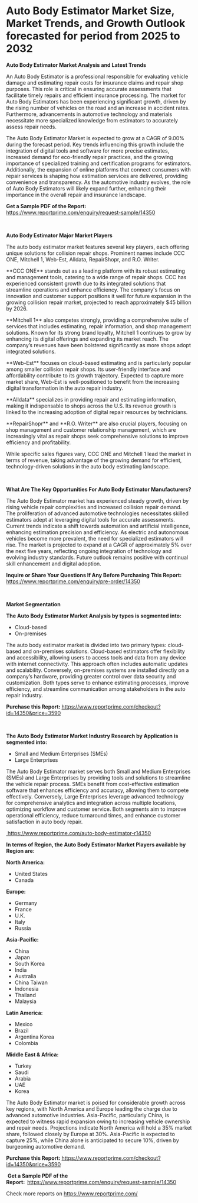 <p><h1>Auto Body Estimator Market Size, Market Trends, and Growth Outlook forecasted for period from 2025 to 2032</h1></p><p><strong>Auto Body Estimator Market Analysis and Latest Trends</strong></p>
<p><p>An Auto Body Estimator is a professional responsible for evaluating vehicle damage and estimating repair costs for insurance claims and repair shop purposes. This role is critical in ensuring accurate assessments that facilitate timely repairs and efficient insurance processing. The market for Auto Body Estimators has been experiencing significant growth, driven by the rising number of vehicles on the road and an increase in accident rates. Furthermore, advancements in automotive technology and materials necessitate more specialized knowledge from estimators to accurately assess repair needs.</p><p>The Auto Body Estimator Market is expected to grow at a CAGR of 9.00% during the forecast period. Key trends influencing this growth include the integration of digital tools and software for more precise estimates, increased demand for eco-friendly repair practices, and the growing importance of specialized training and certification programs for estimators. Additionally, the expansion of online platforms that connect consumers with repair services is shaping how estimation services are delivered, providing convenience and transparency. As the automotive industry evolves, the role of Auto Body Estimators will likely expand further, enhancing their importance in the overall repair and insurance landscape.</p></p>
<p><strong>Get a Sample PDF of the Report:&nbsp;</strong> <a href="https://www.reportprime.com/enquiry/request-sample/14350?utm_campaign=2889&utm_medium=2&utm_source=Github&utm_content=ia&utm_term=20032025&utm_id=auto-body-estimator">https://www.reportprime.com/enquiry/request-sample/14350</a></p>
<p>&nbsp;</p>
<p><strong>Auto Body Estimator Major Market Players</strong></p>
<p><p>The auto body estimator market features several key players, each offering unique solutions for collision repair shops. Prominent names include CCC ONE, Mitchell 1, Web-Est, Alldata, RepairShopr, and R.O. Writer.</p><p>**CCC ONE** stands out as a leading platform with its robust estimating and management tools, catering to a wide range of repair shops. CCC has experienced consistent growth due to its integrated solutions that streamline operations and enhance efficiency. The company's focus on innovation and customer support positions it well for future expansion in the growing collision repair market, projected to reach approximately $45 billion by 2026.</p><p>**Mitchell 1** also competes strongly, providing a comprehensive suite of services that includes estimating, repair information, and shop management solutions. Known for its strong brand loyalty, Mitchell 1 continues to grow by enhancing its digital offerings and expanding its market reach. The company’s revenues have been bolstered significantly as more shops adopt integrated solutions.</p><p>**Web-Est** focuses on cloud-based estimating and is particularly popular among smaller collision repair shops. Its user-friendly interface and affordability contribute to its growth trajectory. Expected to capture more market share, Web-Est is well-positioned to benefit from the increasing digital transformation in the auto repair industry.</p><p>**Alldata** specializes in providing repair and estimating information, making it indispensable to shops across the U.S. Its revenue growth is linked to the increasing adoption of digital repair resources by technicians.</p><p>**RepairShopr** and **R.O. Writer** are also crucial players, focusing on shop management and customer relationship management, which are increasingly vital as repair shops seek comprehensive solutions to improve efficiency and profitability.</p><p>While specific sales figures vary, CCC ONE and Mitchell 1 lead the market in terms of revenue, taking advantage of the growing demand for efficient, technology-driven solutions in the auto body estimating landscape.</p></p>
<p>&nbsp;</p>
<p><strong>What Are The Key Opportunities For Auto Body Estimator Manufacturers?</strong></p>
<p><p>The Auto Body Estimator market has experienced steady growth, driven by rising vehicle repair complexities and increased collision repair demand. The proliferation of advanced automotive technologies necessitates skilled estimators adept at leveraging digital tools for accurate assessments. Current trends indicate a shift towards automation and artificial intelligence, enhancing estimation precision and efficiency. As electric and autonomous vehicles become more prevalent, the need for specialized estimators will rise. The market is projected to expand at a CAGR of approximately 5% over the next five years, reflecting ongoing integration of technology and evolving industry standards. Future outlook remains positive with continual skill enhancement and digital adoption.</p></p>
<p><strong>Inquire or Share Your Questions If Any Before Purchasing This Report:</strong> <a href="https://www.reportprime.com/enquiry/pre-order/14350?utm_campaign=2889&utm_medium=2&utm_source=Github&utm_content=ia&utm_term=20032025&utm_id=auto-body-estimator">https://www.reportprime.com/enquiry/pre-order/14350</a></p>
<p>&nbsp;</p>
<p><strong>Market Segmentation</strong></p>
<p><strong>The Auto Body Estimator Market Analysis by types is segmented into:</strong></p>
<p><ul><li>Cloud-based</li><li>On-premises</li></ul></p>
<p><p>The auto body estimator market is divided into two primary types: cloud-based and on-premises solutions. Cloud-based estimators offer flexibility and accessibility, allowing users to access tools and data from any device with internet connectivity. This approach often includes automatic updates and scalability. Conversely, on-premises systems are installed directly on a company’s hardware, providing greater control over data security and customization. Both types serve to enhance estimating processes, improve efficiency, and streamline communication among stakeholders in the auto repair industry.</p></p>
<p><strong>Purchase this Report:&nbsp;</strong><a href="https://www.reportprime.com/checkout?id=14350&price=3590&utm_campaign=2889&utm_medium=2&utm_source=Github&utm_content=ia&utm_term=20032025&utm_id=auto-body-estimator">https://www.reportprime.com/checkout?id=14350&price=3590</a></p>
<p>&nbsp;</p>
<p><strong>The Auto Body Estimator Market Industry Research by Application is segmented into:</strong></p>
<p><ul><li>Small and Medium Enterprises (SMEs)</li><li>Large Enterprises</li></ul></p>
<p><p>The Auto Body Estimator market serves both Small and Medium Enterprises (SMEs) and Large Enterprises by providing tools and solutions to streamline the vehicle repair process. SMEs benefit from cost-effective estimation software that enhances efficiency and accuracy, allowing them to compete effectively. Conversely, Large Enterprises leverage advanced technology for comprehensive analytics and integration across multiple locations, optimizing workflow and customer service. Both segments aim to improve operational efficiency, reduce turnaround times, and enhance customer satisfaction in auto body repair.</p></p>
<p><a href="https://www.reportprime.com/auto-body-estimator-r14350?utm_campaign=2889&utm_medium=2&utm_source=Github&utm_content=ia&utm_term=20032025&utm_id=auto-body-estimator">&nbsp;https://www.reportprime.com/auto-body-estimator-r14350</a></p>
<p><strong>In terms of Region, the Auto Body Estimator Market Players available by Region are:</strong></p>
<p>
    <p> <strong> North America: </strong>
        <ul>
            <li>United States</li>
            <li>Canada</li>
        </ul>
        </p> 
    <p> <strong> Europe: </strong>
        <ul>
            <li>Germany</li>
            <li>France</li>
            <li>U.K.</li>
            <li>Italy</li>
            <li>Russia</li>
        </ul>
        </p> 
    <p> <strong> Asia-Pacific: </strong>
        <ul>
            <li>China</li>
            <li>Japan</li>
            <li>South Korea</li>
            <li>India</li>
            <li>Australia</li>
            <li>China Taiwan</li>
            <li>Indonesia</li>
            <li>Thailand</li>
            <li>Malaysia</li>
        </ul>
        </p> 
    <p> <strong> Latin America: </strong>
        <ul>
            <li>Mexico</li>
            <li>Brazil</li>
            <li>Argentina Korea</li>
            <li>Colombia</li>
        </ul>
        </p> 
    <p> <strong> Middle East & Africa: </strong>
        <ul>
            <li>Turkey</li>
            <li>Saudi</li>
            <li>Arabia</li>
            <li>UAE</li>
            <li>Korea</li>
        </ul>
    </p>
    </p>
<p><p>The Auto Body Estimator market is poised for considerable growth across key regions, with North America and Europe leading the charge due to advanced automotive industries. Asia-Pacific, particularly China, is expected to witness rapid expansion owing to increasing vehicle ownership and repair needs. Projections indicate North America will hold a 35% market share, followed closely by Europe at 30%. Asia-Pacific is expected to capture 25%, while China alone is anticipated to secure 10%, driven by burgeoning automotive demand.</p></p>
<p><strong>Purchase this Report: </strong><a href="https://www.reportprime.com/checkout?id=14350&price=3590&utm_campaign=2889&utm_medium=2&utm_source=Github&utm_content=ia&utm_term=20032025&utm_id=auto-body-estimator">https://www.reportprime.com/checkout?id=14350&price=3590</a></p>
<p>&nbsp;<strong>Get a Sample PDF of the Report:&nbsp;&nbsp;</strong><a href="https://www.reportprime.com/enquiry/request-sample/14350?utm_campaign=2889&utm_medium=2&utm_source=Github&utm_content=ia&utm_term=20032025&utm_id=auto-body-estimator">https://www.reportprime.com/enquiry/request-sample/14350</a></p>
<p><strong></strong></p>
<p>Check more reports on <a href="https://www.reportprime.com/?utm_campaign=2889&utm_medium=2&utm_source=Github&utm_content=ia&utm_term=20032025&utm_id=auto-body-estimator">https://www.reportprime.com/</a></p>